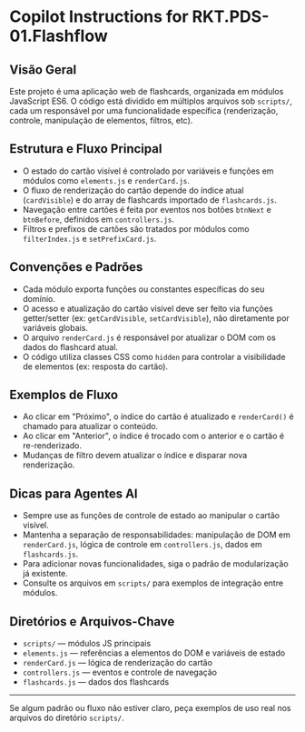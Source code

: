 # Copilot Instructions for RKT.PDS-01.Flashflow

## Visão Geral
Este projeto é uma aplicação web de flashcards, organizada em módulos JavaScript ES6. O código está dividido em múltiplos arquivos sob `scripts/`, cada um responsável por uma funcionalidade específica (renderização, controle, manipulação de elementos, filtros, etc).

## Estrutura e Fluxo Principal
- O estado do cartão visível é controlado por variáveis e funções em módulos como `elements.js` e `renderCard.js`.
- O fluxo de renderização do cartão depende do índice atual (`cardVisible`) e do array de flashcards importado de `flashcards.js`.
- Navegação entre cartões é feita por eventos nos botões `btnNext` e `btnBefore`, definidos em `controllers.js`.
- Filtros e prefixos de cartões são tratados por módulos como `filterIndex.js` e `setPrefixCard.js`.

## Convenções e Padrões
- Cada módulo exporta funções ou constantes específicas do seu domínio.
- O acesso e atualização do cartão visível deve ser feito via funções getter/setter (ex: `getCardVisible`, `setCardVisible`), não diretamente por variáveis globais.
- O arquivo `renderCard.js` é responsável por atualizar o DOM com os dados do flashcard atual.
- O código utiliza classes CSS como `hidden` para controlar a visibilidade de elementos (ex: resposta do cartão).

## Exemplos de Fluxo
- Ao clicar em "Próximo", o índice do cartão é atualizado e `renderCard()` é chamado para atualizar o conteúdo.
- Ao clicar em "Anterior", o índice é trocado com o anterior e o cartão é re-renderizado.
- Mudanças de filtro devem atualizar o índice e disparar nova renderização.

## Dicas para Agentes AI
- Sempre use as funções de controle de estado ao manipular o cartão visível.
- Mantenha a separação de responsabilidades: manipulação de DOM em `renderCard.js`, lógica de controle em `controllers.js`, dados em `flashcards.js`.
- Para adicionar novas funcionalidades, siga o padrão de modularização já existente.
- Consulte os arquivos em `scripts/` para exemplos de integração entre módulos.

## Diretórios e Arquivos-Chave
- `scripts/` — módulos JS principais
- `elements.js` — referências a elementos do DOM e variáveis de estado
- `renderCard.js` — lógica de renderização do cartão
- `controllers.js` — eventos e controle de navegação
- `flashcards.js` — dados dos flashcards

---
Se algum padrão ou fluxo não estiver claro, peça exemplos de uso real nos arquivos do diretório `scripts/`.

